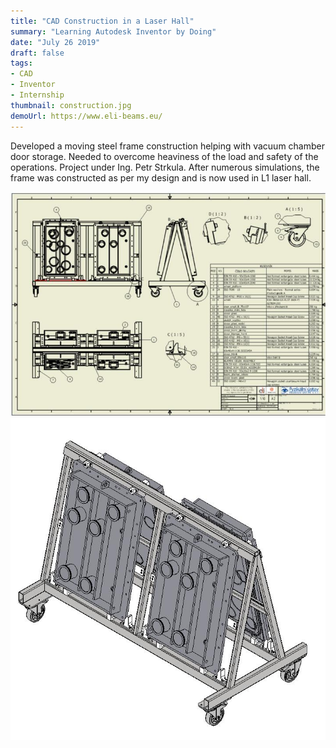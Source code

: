 ```yaml
---
title: "CAD Construction in a Laser Hall"
summary: "Learning Autodesk Inventor by Doing"
date: "July 26 2019"
draft: false
tags:
- CAD
- Inventor
- Internship
thumbnail: construction.jpg
demoUrl: https://www.eli-beams.eu/
---
```

Developed a moving steel frame construction helping with vacuum chamber door storage. Needed to overcome heaviness of the load and safety of the operations. Project under Ing. Petr Strkula.
After numerous simulations, the frame was constructed as per my design and is now used in L1 laser hall.

![](construction.jpg)
![](stand.jpg)
